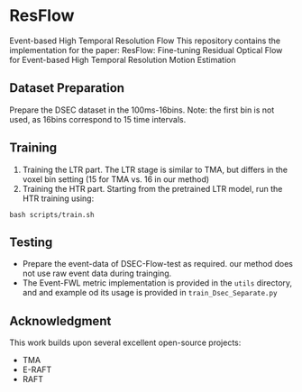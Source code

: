 # ResFlow
Event-based High Temporal Resolution Flow
This repository contains the implementation for the paper: ResFlow: Fine-tuning Residual Optical Flow for Event-based High Temporal Resolution Motion Estimation

## Dataset Preparation
Prepare the DSEC dataset in the 100ms-16bins.
Note: the first bin is not used, as 16bins correspond to 15 time intervals.

## Training
1. Training the LTR part. The LTR stage is similar to TMA, but differs in the voxel bin setting (15 for TMA vs. 16 in our method)
2. Training the HTR part. Starting from the pretrained LTR model, run the HTR training using:
```
bash scripts/train.sh
```

## Testing
- Prepare the event-data of DSEC-Flow-test as required. our method does not use raw event data during trainging. 
- The Event-FWL metric implementation is provided in the `utils` directory, and and example od its usage is provided in `train_Dsec_Separate.py`

## Acknowledgment
This work builds upon several excellent open-source projects:
- TMA
- E-RAFT
- RAFT
